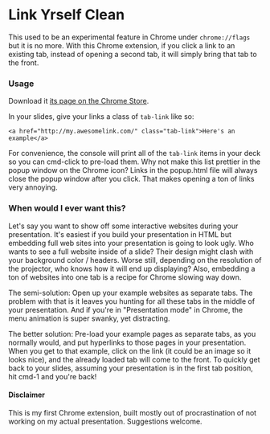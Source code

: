 # Link Yrself Clean

This used to be an experimental feature in Chrome under <code>chrome://flags</code> but it is no more. With this Chrome extension, if you click a link to an existing tab, instead of opening a second tab, it will simply bring that tab to the front.

### Usage

Download it [its page on the Chrome Store](https://chrome.google.com/webstore/detail/link-yrself-clean/inhpdjeahfbhnhaofgcblmdhnfnecgcd).

In your slides, give your links a class of ``tab-link`` like so:
````
<a href="http://my.awesomelink.com/" class="tab-link">Here's an example</a>
````

For convenience, the console will print all of the ``tab-link`` items in your deck so you can cmd-click to pre-load them. Why not make this list prettier in the popup window on the Chrome icon? Links in the popup.html file will always close the popup window after you click. That makes opening a ton of links very annoying.

### When would I ever want this?

Let's say you want to show off some interactive websites during your presentation. It's easiest if you build your presentation in HTML but embedding full web sites into your presentation is going to look ugly. Who wants to see a full website inside of a slide? Their design might clash with your background color / headers. Worse still, depending on the resolution of the projector, who knows how it will end up displaying? Also, embedding a ton of websites into one tab is a recipe for Chrome slowing way down.

The semi-solution: Open up your example websites as separate tabs. The problem with that is it leaves you hunting for all these tabs in the middle of your presentation. And if you're in "Presentation mode" in Chrome, the menu animation is super swanky, yet distracting. 

The better solution: Pre-load your example pages as separate tabs, as you normally would, and put hyperlinks to those pages in your presentation. When you get to that example, click on the link (it could be an image so it looks nice), and the already loaded tab will come to the front. To quickly get back to your slides, assuming your presentation is in the first tab position, hit cmd-1 and you're back!

#### Disclaimer

This is my first Chrome extension, built mostly out of procrastination of not working on my actual presentation. Suggestions welcome.